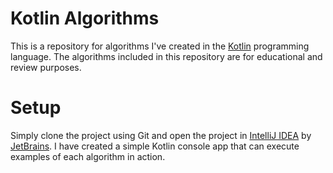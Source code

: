 # Kotlin Algorithms

This is a repository for algorithms I've created in the [Kotlin](https://kotlinlang.org/) programming language. The algorithms included in this repository are for educational and review purposes.

# Setup

Simply clone the project using Git and open the project in [IntelliJ IDEA](https://www.jetbrains.com/idea/) by [JetBrains](https://www.jetbrains.com/). I have created a simple Kotlin console app that can execute examples of each algorithm in action.
